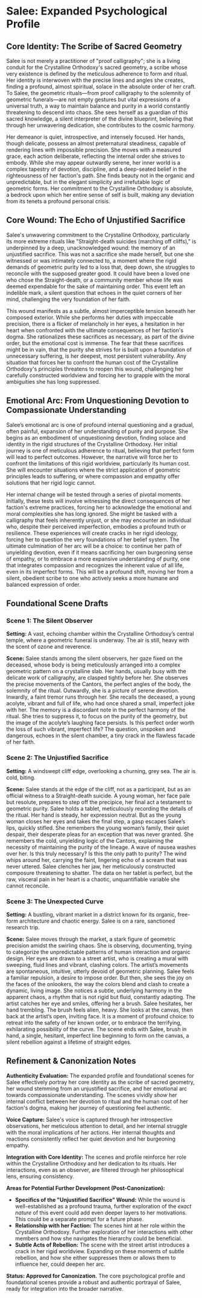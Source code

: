 # Salee: Expanded Psychological Profile

## Core Identity: The Scribe of Sacred Geometry

Salee is not merely a practitioner of "proof calligraphy"; she is a living conduit for the Crystalline Orthodoxy's sacred geometry, a scribe whose very existence is defined by the meticulous adherence to form and ritual. Her identity is interwoven with the precise lines and angles she creates, finding a profound, almost spiritual, solace in the absolute order of her craft. To Salee, the geometric rituals—from proof calligraphy to the solemnity of geometric funerals—are not empty gestures but vital expressions of a universal truth, a way to maintain balance and purity in a world constantly threatening to descend into chaos. She sees herself as a guardian of this sacred knowledge, a silent interpreter of the divine blueprint, believing that through her unwavering dedication, she contributes to the cosmic harmony.

Her demeanor is quiet, introspective, and intensely focused. Her hands, though delicate, possess an almost preternatural steadiness, capable of rendering lines with impossible precision. She moves with a measured grace, each action deliberate, reflecting the internal order she strives to embody. While she may appear outwardly serene, her inner world is a complex tapestry of devotion, discipline, and a deep-seated belief in the righteousness of her faction's path. She finds beauty not in the organic and unpredictable, but in the elegant simplicity and irrefutable logic of geometric forms. Her commitment to the Crystalline Orthodoxy is absolute, a bedrock upon which her entire sense of self is built, making any deviation from its tenets a profound personal crisis.

## Core Wound: The Echo of Unjustified Sacrifice

Salee's unwavering commitment to the Crystalline Orthodoxy, particularly its more extreme rituals like "Straight-death suicides (marching off cliffs)," is underpinned by a deep, unacknowledged wound: the memory of an unjustified sacrifice. This was not a sacrifice she made herself, but one she witnessed or was intimately connected to, a moment where the rigid demands of geometric purity led to a loss that, deep down, she struggles to reconcile with the supposed greater good. It could have been a loved one who chose the Straight-death, or a community member whose life was deemed expendable for the sake of maintaining order. This event left an indelible mark, a silent question that echoes in the quiet corners of her mind, challenging the very foundation of her faith.

This wound manifests as a subtle, almost imperceptible tension beneath her composed exterior. While she performs her duties with impeccable precision, there is a flicker of melancholy in her eyes, a hesitation in her heart when confronted with the ultimate consequences of her faction's dogma. She rationalizes these sacrifices as necessary, as part of the divine order, but the emotional cost is immense. The fear that these sacrifices might be in vain, that the purity she strives for is built upon a foundation of unnecessary suffering, is her deepest, most persistent vulnerability. Any situation that forces her to confront the human cost of the Crystalline Orthodoxy's principles threatens to reopen this wound, challenging her carefully constructed worldview and forcing her to grapple with the moral ambiguities she has long suppressed.

## Emotional Arc: From Unquestioning Devotion to Compassionate Understanding

Salee’s emotional arc is one of profound internal questioning and a gradual, often painful, expansion of her understanding of purity and purpose. She begins as an embodiment of unquestioning devotion, finding solace and identity in the rigid structures of the Crystalline Orthodoxy. Her initial journey is one of meticulous adherence to ritual, believing that perfect form will lead to perfect outcomes. However, the narrative will force her to confront the limitations of this rigid worldview, particularly its human cost. She will encounter situations where the strict application of geometric principles leads to suffering, or where compassion and empathy offer solutions that her rigid logic cannot.

Her internal change will be tested through a series of pivotal moments. Initially, these tests will involve witnessing the direct consequences of her faction's extreme practices, forcing her to acknowledge the emotional and moral complexities she has long ignored. She might be tasked with a calligraphy that feels inherently unjust, or she may encounter an individual who, despite their perceived imperfection, embodies a profound truth or resilience. These experiences will create cracks in her rigid ideology, forcing her to question the very foundations of her belief system. The ultimate culmination of her arc will be a choice: to continue her path of unyielding devotion, even if it means sacrificing her own burgeoning sense of empathy, or to embrace a more expansive understanding of purity, one that integrates compassion and recognizes the inherent value of all life, even in its imperfect forms. This will be a profound shift, moving her from a silent, obedient scribe to one who actively seeks a more humane and balanced expression of order.




## Foundational Scene Drafts

### Scene 1: The Silent Observer

**Setting:** A vast, echoing chamber within the Crystalline Orthodoxy’s central temple, where a geometric funeral is underway. The air is still, heavy with the scent of ozone and reverence.

**Scene:** Salee stands among the silent observers, her gaze fixed on the deceased, whose body is being meticulously arranged into a complex geometric pattern on a crystalline slab. Her hands, usually busy with the delicate work of calligraphy, are clasped tightly before her. She observes the precise movements of the Cantors, the perfect angles of the body, the solemnity of the ritual. Outwardly, she is a picture of serene devotion. Inwardly, a faint tremor runs through her. She recalls the deceased, a young acolyte, vibrant and full of life, who had once shared a small, imperfect joke with her. The memory is a discordant note in the perfect harmony of the ritual. She tries to suppress it, to focus on the purity of the geometry, but the image of the acolyte’s laughing face persists. Is this perfect order worth the loss of such vibrant, imperfect life? The question, unspoken and dangerous, echoes in the silent chamber, a tiny crack in the flawless facade of her faith.

### Scene 2: The Unjustified Sacrifice

**Setting:** A windswept cliff edge, overlooking a churning, grey sea. The air is cold, biting.

**Scene:** Salee stands at the edge of the cliff, not as a participant, but as an official witness to a Straight-death suicide. A young woman, her face pale but resolute, prepares to step off the precipice, her final act a testament to geometric purity. Salee holds a tablet, meticulously recording the details of the ritual. Her hand is steady, her expression neutral. But as the young woman closes her eyes and takes the final step, a gasp escapes Salee’s lips, quickly stifled. She remembers the young woman’s family, their quiet despair, their desperate pleas for an exception that was never granted. She remembers the cold, unyielding logic of the Cantors, explaining the necessity of maintaining the purity of the lineage. A wave of nausea washes over her. Is this truly necessary? Is this the only path to purity? The wind whips around her, carrying the faint, lingering echo of a scream that was never uttered. Salee clenches her jaw, her meticulously constructed composure threatening to shatter. The data on her tablet is perfect, but the raw, visceral pain in her heart is a chaotic, unquantifiable variable she cannot reconcile.

### Scene 3: The Unexpected Curve

**Setting:** A bustling, vibrant market in a district known for its organic, free-form architecture and chaotic energy. Salee is on a rare, sanctioned research trip.

**Scene:** Salee moves through the market, a stark figure of geometric precision amidst the swirling chaos. She is observing, documenting, trying to categorize the unpredictable patterns of human interaction and organic design. Her eyes are drawn to a street artist, who is creating a mural with sweeping, fluid lines and vibrant, clashing colors. The artist’s movements are spontaneous, intuitive, utterly devoid of geometric planning. Salee feels a familiar repulsion, a desire to impose order. But then, she sees the joy on the faces of the onlookers, the way the colors blend and clash to create a dynamic, living image. She notices a subtle, underlying harmony in the apparent chaos, a rhythm that is not rigid but fluid, constantly adapting. The artist catches her eye and smiles, offering her a brush. Salee hesitates, her hand trembling. The brush feels alien, heavy. She looks at the canvas, then back at the artist’s open, inviting face. It is a moment of profound choice: to retreat into the safety of her known order, or to embrace the terrifying, exhilarating possibility of the curve. The scene ends with Salee, brush in hand, a single, hesitant, imperfect line beginning to form on the canvas, a silent rebellion against a lifetime of straight edges.





## Refinement & Canonization Notes

**Authenticity Evaluation:** The expanded profile and foundational scenes for Salee effectively portray her core identity as the scribe of sacred geometry, her wound stemming from an unjustified sacrifice, and her emotional arc towards compassionate understanding. The scenes vividly *show* her internal conflict between her devotion to ritual and the human cost of her faction's dogma, making her journey of questioning feel authentic.

**Voice Capture:** Salee's voice is captured through her introspective observations, her meticulous attention to detail, and her internal struggle with the moral implications of her actions. Her internal thoughts and reactions consistently reflect her quiet devotion and her burgeoning empathy.

**Integration with Core Identity:** The scenes and profile reinforce her role within the Crystalline Orthodoxy and her dedication to its rituals. Her interactions, even as an observer, are filtered through her philosophical lens, ensuring consistency.

**Areas for Potential Further Development (Post-Canonization):**
*   **Specifics of the "Unjustified Sacrifice" Wound:** While the wound is well-established as a profound trauma, further exploration of the *exact nature* of this event could add even deeper layers to her motivations. This could be a separate prompt for a future phase.
*   **Relationship with her Faction:** The scenes hint at her role within the Crystalline Orthodoxy. Further exploration of her interactions with other members and how she navigates the hierarchy could be beneficial.
*   **Subtle Acts of Rebellion:** The scene with the street artist introduces a crack in her rigid worldview. Expanding on these moments of subtle rebellion, and how she either suppresses them or allows them to influence her, could deepen her arc.

**Status: Approved for Canonization.** The core psychological profile and foundational scenes provide a robust and authentic portrayal of Salee, ready for integration into the broader narrative.


